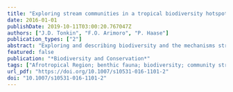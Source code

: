 ```yaml
---
title: "Exploring stream communities in a tropical biodiversity hotspot: Biodiversity, regional occupancy, niche characteristics and environmental correlates"
date: 2016-01-01
publishDate: 2019-10-11T03:00:20.767047Z
authors: ["J.D. Tonkin", "F.O. Arimoro", "P. Haase"]
publication_types: ["2"]
abstract: "Exploring and describing biodiversity and the mechanisms structuring it is fundamental to advancing ecology. This is particularly pertinent in understudied biogeographical regions, such as the Afrotropics, that are characterised by strong seasonal climatic shifts. We investigated the characteristics of stream biodiversity in the Niger Delta region of Nigeria, a tropical biodiversity hotspot, by examining patterns in 20 stream invertebrate communities across both the wet and dry seasons. For this, we took a multi-faceted approach accounting for the three levels of biodiversity ($α$, $β$ and $γ$), including partitioning the nestedness and turnover components of $β$ diversity, regional occupancy-abundance patterns, niche characteristics, and the environmental drivers of community structure. $α$ diversity was low in these streams, with strong turnover between sites leading to high $β$ diversity contributing to regional biodiversity, but there was little variation in communities between seasons. The proportion of sites occupied by taxa declined with increasing niche position, and decreasing niche breadth. Occupancy was predicted well by a combination of these two factors (niche position and breadth), but not mean local abundance, as the abundance-occupancy link was an upper-limit unimodal relationship. On average, community structure was linked more strongly to environmental variables in the wet season. Our findings demonstrate the clear role of spatial, but not temporal, turnover in assemblages, which likely reflects the environmental heterogeneity of this region. This is further supported by the fact that regional occupancy was mostly related to niche characteristics, particularly niche position. We emphasise the importance of continued basic and applied ecological work in this important biogeographic region to enable better protection of its biodiversity."
featured: false
publication: "*Biodiversity and Conservation*"
tags: ["Afrotropical Region; benthic fauna; biodiversity; community structure; conservation planning; environmental protection; frequency dependence; heterogeneity; invertebrate; lotic environment; niche breadth; niche partitioning; relative abundance; species occurrence; stream; tropical environment", "Niger Delta; Nigeria", "Invertebrata"]
url_pdf: "https://doi.org/10.1007/s10531-016-1101-2"
doi: "10.1007/s10531-016-1101-2"
---
```


